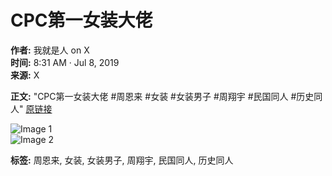 # CPC第一女装大佬

**作者:** 我就是人 on X  
**时间:** 8:31 AM · Jul 8, 2019  
**来源:** X

**正文:**
"CPC第一女装大佬 #周恩来 #女装 #女装男子 #周翔宇 #民国同人 #历史同人" [原链接](https://t.co/A8B7tDtF8D)

![Image 1](https://pbs.twimg.com/media/D-8KKWYUEAEz7tB?format=jpg&name=360x360)  
![Image 2](https://pbs.twimg.com/media/D-8KKsQU0AE6LZ6?format=jpg&name=small)

**标签:** 周恩来, 女装, 女装男子, 周翔宇, 民国同人, 历史同人